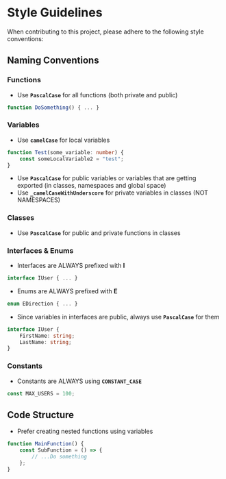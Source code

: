 # Style Guidelines

When contributing to this project, please adhere to the following style conventions:

## Naming Conventions

### Functions

- Use **`PascalCase`** for all functions (both private and public)

```ts
function DoSomething() { ... }
```

### Variables

- Use **`camelCase`** for local variables

```ts
function Test(some_variable: number) {
	const someLocalVariable2 = "test";
}
```

- Use **`PascalCase`** for public variables or variables that are getting exported (in classes, namespaces and global space)
- Use **`_camelCaseWithUnderscore`** for private variables in classes (NOT NAMESPACES)

### Classes

- Use **`PascalCase`** for public and private functions in classes

### Interfaces & Enums

- Interfaces are ALWAYS prefixed with **I**

```ts
interface IUser { ... }
```

- Enums are ALWAYS prefixed with **E**

```ts
enum EDirection { ... }
```

- Since variables in interfaces are public, always use **`PascalCase`** for them

```ts
interface IUser {
	FirstName: string;
	LastName: string;
}
```

### Constants

- Constants are ALWAYS using **`CONSTANT_CASE`**

```ts
const MAX_USERS = 100;
```

## Code Structure

- Prefer creating nested functions using variables

```ts
function MainFunction() {
	const SubFunction = () => {
		// ...Do something
	};
}
```
